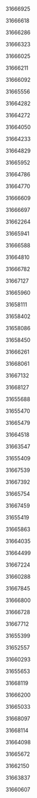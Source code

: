 31666925

31666618

31666286

31666323

31666025

31666211

31666092

31665556

31664282

31664272

31664050

31664233

31664829

31665952

31664786

31664770

31666609

31666697

31662264

31665941

31666588

31664810

31666782

31667127

31665960

31658111

31658402

31658086

31658450

31666261

31668061

31667132

31668127

31655688

31655470

31665479

31664518

31663547

31655409

31667539

31667392

31665754

31667459

31655419

31665863

31664035

31664499

31667224

31660288

31667845

31666800

31666728

31667712

31655399

31652557

31660293

31655653

31668119

31666200

31665033

31668097

31668114

31664098

31665672

31662150

31663837

31660607

